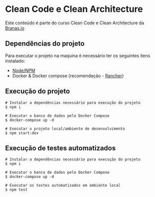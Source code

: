 # Clean Code e Clean Architecture
Este conteúdo é parte do curso Clean Code e Clean Architecture da [Branas.io](https://www.branas.io/)

## Dependências do projeto
Para executar o projeto na maquina é necessário ter os seguintes itens instalado:
- [Node/NPM](https://nodejs.org/en/download)
- Docker & Docker compose (recomendação - [Rancher](https://rancherdesktop.io/))

## Execução do projeto
```
# Instalar a dependências necessário para execução do projeto
$ npm i

# Executar o banco de dados pelo Docker Compose
$ docker-compose up -d

# Executar o projeto local/ambiente de desenvolvimento
$ npm start:dev
```

## Execução de testes automatizados
```
# Instalar a dependências necessário para execução do projeto
$ npm i

# Executar o banco de dados pelo Docker Compose
$ docker-compose up -d

# Executar os testes automatizados em ambiente local
$ npm test
```